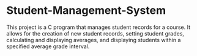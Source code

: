 # Student-Management-System
This project is a C program that manages student records for a course. It allows for the creation of new student records, setting student grades, calculating and displaying averages, and displaying students within a specified average grade interval.
